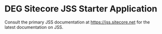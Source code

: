 # DEG Sitecore JSS Starter Application

Consult the primary JSS documentation at https://jss.sitecore.net for the latest documentation on JSS.
